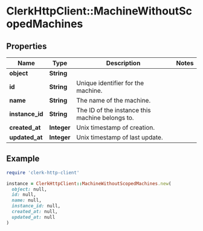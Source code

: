 # ClerkHttpClient::MachineWithoutScopedMachines

## Properties

| Name | Type | Description | Notes |
| ---- | ---- | ----------- | ----- |
| **object** | **String** |  |  |
| **id** | **String** | Unique identifier for the machine. |  |
| **name** | **String** | The name of the machine. |  |
| **instance_id** | **String** | The ID of the instance this machine belongs to. |  |
| **created_at** | **Integer** | Unix timestamp of creation. |  |
| **updated_at** | **Integer** | Unix timestamp of last update. |  |

## Example

```ruby
require 'clerk-http-client'

instance = ClerkHttpClient::MachineWithoutScopedMachines.new(
  object: null,
  id: null,
  name: null,
  instance_id: null,
  created_at: null,
  updated_at: null
)
```

